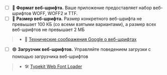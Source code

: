 - [ ] 🔴 **Формат веб-шрифта.** Ваше приложение предоставляет набор веб-шрифтов WOFF, WOFF2 и TTF.
- [ ] 🔴 **Размер веб-шрифта.** Размер конкретного веб-шрифта не превышает 100 КБ (со всеми взятыми вариантами), а размер всех веб-шрифтов не превышает 2 МБ

> - 📖 [Технические соображения Google о веб-шрифтах](https://developers.google.com/fonts/docs/technical_considerations)

- [ ] 🟢 **Загрузчик веб-шрифтов.** Управляйте поведением загрузки с помощью загрузчика веб-шрифтов

> - 🛠 [Typekit Web Font Loader](https://github.com/typekit/webfontloader)
